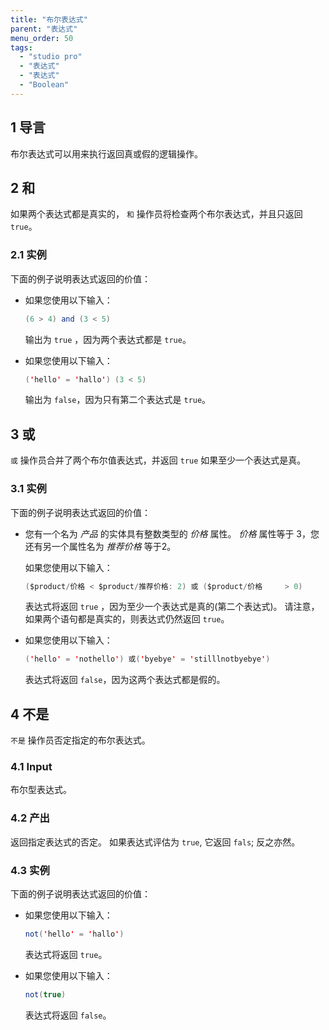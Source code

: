 ```yaml
---
title: "布尔表达式"
parent: "表达式"
menu_order: 50
tags:
  - "studio pro"
  - "表达式"
  - "表达式"
  - "Boolean"
---
```


## 1 导言

布尔表达式可以用来执行返回真或假的逻辑操作。

## 2 和

如果两个表达式都是真实的， `和` 操作员将检查两个布尔表达式，并且只返回 `true`。

### 2.1 实例

下面的例子说明表达式返回的价值：

* 如果您使用以下输入：

    ```java
    (6 > 4) and (3 < 5)
    ```

    输出为 `true` ，因为两个表达式都是 `true`。

* 如果您使用以下输入：

    ```java
    ('hello' = 'hallo') (3 < 5)
    ```

    输出为 `false`，因为只有第二个表达式是 `true`。

## 3 或

`或` 操作员合并了两个布尔值表达式，并返回 `true` 如果至少一个表达式是真。

### 3.1 实例

下面的例子说明表达式返回的价值：

* 您有一个名为 *产品* 的实体具有整数类型的 *价格* 属性。 *价格* 属性等于 3，您还有另一个属性名为 *推荐价格* 等于2。

    如果您使用以下输入：

    ```java
    ($product/价格 < $product/推荐价格: 2) 或 ($product/价格     > 0)
    ```

    表达式将返回 `true` ，因为至少一个表达式是真的(第二个表达式)。 请注意，如果两个语句都是真实的，则表达式仍然返回 `true`。

* 如果您使用以下输入：

    ```java
    ('hello' = 'nothello') 或('byebye' = 'stilllnotbyebye')
    ```

    表达式将返回 `false`，因为这两个表达式都是假的。

## 4 不是

`不是` 操作员否定指定的布尔表达式。

### 4.1 Input

布尔型表达式。

### 4.2 产出

返回指定表达式的否定。 如果表达式评估为 `true`, 它返回 `fals`; 反之亦然。

### 4.3 实例

下面的例子说明表达式返回的价值：

* 如果您使用以下输入：

    ```java
    not('hello' = 'hallo')

    ```

    表达式将返回 `true`。


* 如果您使用以下输入：

    ```java
    not(true)
    ```

    表达式将返回 `false`。



